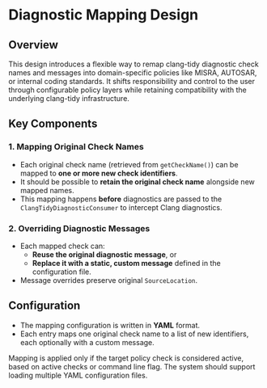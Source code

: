 # Diagnostic Mapping Design

## Overview

This design introduces a flexible way to remap clang-tidy diagnostic check names and messages into domain-specific 
policies like MISRA, AUTOSAR, or internal coding standards. It shifts responsibility and control to the user through 
configurable policy layers while retaining compatibility with the underlying clang-tidy infrastructure.

## Key Components

### 1. Mapping Original Check Names
- Each original check name (retrieved from `getCheckName()`) can be mapped to **one or more new check identifiers**.
- It should be possible to **retain the original check name** alongside new mapped names.
- This mapping happens **before** diagnostics are passed to the `ClangTidyDiagnosticConsumer` to intercept Clang
  diagnostics.

### 2. Overriding Diagnostic Messages
- Each mapped check can:
  - **Reuse the original diagnostic message**, or
  - **Replace it with a static, custom message** defined in the configuration file.
- Message overrides preserve original `SourceLocation`.

## Configuration

- The mapping configuration is written in **YAML** format.
- Each entry maps one original check name to a list of new identifiers, each optionally with a custom message.

Mapping is applied only if the target policy check is considered active, based on active checks or command line flag.
The system should support loading multiple YAML configuration files.
